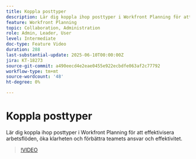 ```yaml
---
title: Koppla posttyper
description: Lär dig koppla ihop posttyper i Workfront Planning för att effektivisera arbetsflöden, öka klarheten och förbättra teamets ansvar och effektivitet. ​
feature: Workfront Planning
topic: Collaboration, Administration
role: Admin, Leader, User
level: Intermediate
doc-type: Feature Video
duration: 288
last-substantial-update: 2025-06-10T00:00:00Z
jira: KT-18273
source-git-commit: a490eecd4e2eae0455e922ecbdfe063af2c77792
workflow-type: tm+mt
source-wordcount: '48'
ht-degree: 0%

---
```



# Koppla posttyper

Lär dig koppla ihop posttyper i Workfront Planning för att effektivisera arbetsflöden, öka klarheten och förbättra teamets ansvar och effektivitet. &#x200B;

>[!VIDEO](https://video.tv.adobe.com/v/3463802/?learn=on&enablevpops&captions=swe)
